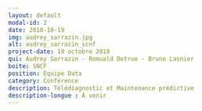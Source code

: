 ```yaml
---
layout: default
modal-id: 2
date: 2018-10-19
img: audrey_sarrazin.jpg
alt: audrey_sarrazin_scnf
project-date: 19 octobre 2018
qui: Audrey Sarrazin - Romuald Detrue - Bruno Lasnier
boite: SNCF
position: Équipe Data
category: Conférence
description: Télédiagnostic et Maintenance prédictive
description-longue : À venir
---
```

